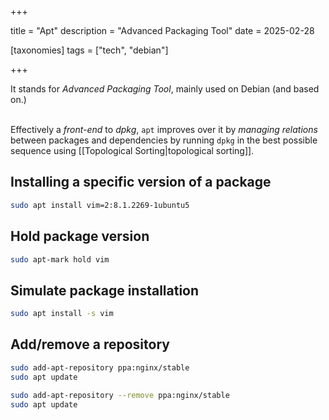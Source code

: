 +++

title = "Apt"
description = "Advanced Packaging Tool"
date = 2025-02-28

[taxonomies]
tags = ["tech", "debian"]

+++

It stands for *Advanced Packaging Tool*, mainly used on Debian (and based on.)  
<br />

Effectively a *front-end* to *dpkg*, `apt` improves over it by *managing relations* between packages and dependencies by running `dpkg` in the best possible sequence using [[Topological Sorting|topological sorting]].

## Installing a specific version of a package

```sh
sudo apt install vim=2:8.1.2269-1ubuntu5
```

## Hold package version

```sh
sudo apt-mark hold vim
```

## Simulate package installation

```sh
sudo apt install -s vim
```

## Add/remove a repository

```sh
sudo add-apt-repository ppa:nginx/stable
sudo apt update

sudo add-apt-repository --remove ppa:nginx/stable
sudo apt update
```
